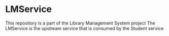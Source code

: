 # LMService

This repository is a part of the Library Management System project 
The LMService is the upstream service that is consumed by the Student service
